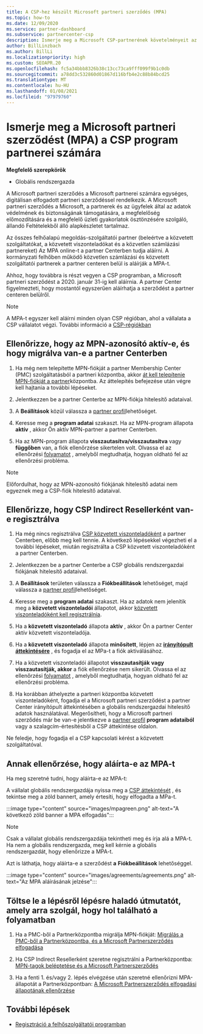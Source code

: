 ```yaml
---
title: A CSP-hez készült Microsoft partneri szerződés (MPA)
ms.topic: how-to
ms.date: 12/09/2020
ms.service: partner-dashboard
ms.subservice: partnercenter-csp
description: Ismerje meg a Microsoft CSP-partnerének követelményeit az egységes, digitálisan elfogadott Microsoft partneri szerződés (MPA) aláírásához és ellenőrzéséhez.
author: BillLinzbach
ms.author: BillLi
ms.localizationpriority: high
ms.custom: SEOAPR.20
ms.openlocfilehash: fc5a34bbb8326b38c13cc73ca9fff099f9b1c0db
ms.sourcegitcommit: a78dd3c532860d01867d116bfb4e2c88b84bcd25
ms.translationtype: MT
ms.contentlocale: hu-HU
ms.lasthandoff: 01/08/2021
ms.locfileid: "97979760"
---
```

# <a name="learn-about-the-microsoft-partner-agreement-mpa-for-csp-program-partners"></a>Ismerje meg a Microsoft partneri szerződést (MPA) a CSP program partnerei számára

**Megfelelő szerepkörök**

- Globális rendszergazda

A Microsoft partneri szerződés a Microsoft partnerei számára egységes, digitálisan elfogadott partneri szerződéssel rendelkezik. A Microsoft partneri szerződés a Microsoft, a partnerek és az ügyfelek által az adatok védelmének és biztonságának támogatására, a megfelelőség előmozdítására és a megfelelő üzleti gyakorlatok ösztönzésére szolgáló, állandó Feltételekből álló alapkészletet tartalmaz.

Az összes felhőalapú megoldás-szolgáltatói partner (beleértve a közvetett szolgáltatókat, a közvetett viszonteladókat és a közvetlen számlázási partnereket) Az MPA online-t a partner Centerben tudja aláírni. A kormányzati felhőben működő közvetlen számlázási és közvetett szolgáltatói partnerek a partner centeren belül is aláírják a MPA-t.

Ahhoz, hogy továbbra is részt vegyen a CSP programban, a Microsoft partneri szerződést a 2020. január 31-ig kell aláírnia. A partner Center figyelmezteti, hogy mostantól egyszerűen aláírhatja a szerződést a partner centeren belülről.

>[!NOTE]
>A MPA-t egyszer kell aláírni minden olyan CSP régióban, ahol a vállalata a CSP vállalatot végzi. További információ a [CSP-régiókban](regional-authorization-overview.md) 

## <a name="verify-your-mpn-id-is-active-and-migrated-to-partner-center"></a>Ellenőrizze, hogy az MPN-azonosító aktív-e, és hogy migrálva van-e a partner Centerben

1. Ha még nem telepítette MPN-fiókját a partner Membership Center (PMC) szolgáltatásból a partneri központba, akkor [át kell telepítenie MPN-fiókját a partner](move-pmc-pc-map.md)központba. Az áttelepítés befejezése után végre kell hajtania a további lépéseket. 

1. Jelentkezzen be a partner Centerbe az MPN-fiókja hitelesítő adataival.
 
1. A **Beállítások** közül válassza a [partner profil](https://partner.microsoft.com/pcv/accountsettings/connectedpartnerprofile)lehetőséget.

1. Keresse meg a **program adatai** szakaszt. Ha az MPN-program állapota **aktív** , akkor Ön aktív MPN-partner a partner Centerben.
 
1. Ha az MPN-program állapota **visszautasítva/visszautasítva** vagy **függőben** van, a fiók ellenőrzése sikertelen volt. Olvassa el az ellenőrzési [folyamatot](verification-responses.md) , amelyből megtudhatja, hogyan oldható fel az ellenőrzési probléma.



>[!NOTE]
>Előfordulhat, hogy az MPN-azonosító fiókjának hitelesítő adatai nem egyeznek meg a CSP-fiók hitelesítő adataival.

## <a name="confirm-you-are-enrolled-as-a-csp-indirect-reseller"></a>Ellenőrizze, hogy CSP Indirect Resellerként van-e regisztrálva

1. Ha még nincs regisztrálva [CSP közvetett viszonteladóként](indirect-reseller-tasks-in-partner-center.md) a partner Centerben, előbb meg kell tennie. A következő lépésekkel végezheti el a további lépéseket, miután regisztrálta a CSP közvetett viszonteladóként a partner Centerben.

1. Jelentkezzen be a partner Centerbe a CSP globális rendszergazdai fiókjának hitelesítő adataival.

1. A **Beállítások** területen válassza a **Fiókbeállítások** lehetőséget, majd válassza a [partner profil](https://partner.microsoft.com/pcv/accountsettings/partnerprofile)lehetőséget.

1. Keresse meg a **program adatai** szakaszt. Ha az adatok nem jelenítik meg a **közvetett viszonteladói** állapotot, akkor [közvetett viszonteladóként kell regisztrálnia](indirect-reseller-tasks-in-partner-center.md).

1. Ha a  **közvetett viszonteladó** állapota **aktív** , akkor Ön a partner Center aktív közvetett viszonteladója.
 
4. Ha a  **közvetett viszonteladó** állapota **minősített**, lépjen az [**irányítópult áttekintésére**](https://partner.microsoft.com/pcv/dashboard/overview) , és fogadja el az MPa-t a fiók aktiválásához.
 
1. Ha a közvetett viszonteladói állapotot **visszautasítják** **vagy visszautasítják, akkor** a fiók ellenőrzése nem sikerült. Olvassa el az ellenőrzési [folyamatot](verification-responses.md) , amelyből megtudhatja, hogyan oldható fel az ellenőrzési probléma.

1. Ha korábban áthelyezte a partneri központba közvetett viszonteladóként, fogadja el a Microsoft partneri szerződést a partner Center irányítópult áttekintésében a globális rendszergazdai hitelesítő adatok használatával. Megerősítheti, hogy a Microsoft partneri szerződés már be van-e jelentkezve a [partner profil](https://partner.microsoft.com/pcv/accountsettings/partnerprofile) **program adataiból** vagy a szalagcím-értesítésből a CSP áttekintése oldalon.

Ne feledje, hogy fogadja el a CSP kapcsolati kérést a közvetett szolgáltatóval.

## <a name="verify-that-you-have-signed-the-mpa"></a>Annak ellenőrzése, hogy aláírta-e az MPA-t

Ha meg szeretné tudni, hogy aláírta-e az MPA-t:

 A vállalat globális rendszergazdája nyissa meg a [CSP áttekintését](https://partner.microsoft.com/pcv/dashboard/overview) , és tekintse meg a zöld bannert, amely értesíti, hogy elfogadta a MPa-t.

 
:::image type="content" source="images/mpagreen.png" alt-text="A következő zöld banner a MPA elfogadás":::

>[!NOTE]
>Csak a vállalat globális rendszergazdája tekintheti meg és írja alá a MPA-t. Ha nem a globális rendszergazda, meg kell kérnie a globális rendszergazdát, hogy ellenőrizze a MPA-t.

Azt is láthatja, hogy aláírta-e a szerződést **a** **Fiókbeállítások** lehetőséggel.

:::image type="content" source="images/agreements/agreements.png" alt-text="Az MPA aláírásának jelzése":::


## <a name="download-the-step-by-step-guide-thats-right-for-where-you-are-in-the-process"></a>Töltse le a lépésről lépésre haladó útmutatót, amely arra szolgál, hogy hol található a folyamatban

1. Ha a PMC-ből a Partnerközpontba migrálja MPN-fiókját: [Migrálás a PMC-ből a Partnerközpontba, és a Microsoft Partnerszerződés elfogadása](https://assetsprod.microsoft.com/mpn/migrate-pmc-pc-mpa-guide.pptx)

2. Ha CSP Indirect Resellerként szeretne regisztrálni a Partnerközpontba: [MPN-tagok beléptetése és a Microsoft Partnerszerződés](https://assetsprod.microsoft.com/mpn/onboard-pc-csp-mpn-mpa-guide.pptx)

3. Ha a fenti 1. és/vagy 2. lépés elvégzése után szeretné ellenőrizni MPA-állapotát a Partnerközpontban: [A Microsoft Partnerszerződés elfogadási állapotának ellenőrzése](https://assetsprod.microsoft.com/mpn/verify-mpa-acceptance-status.pptx)
 
## <a name="next-steps"></a>További lépések

- [Regisztráció a felhőszolgáltatói programban](enrolling-in-the-csp-program.md)
